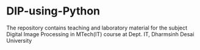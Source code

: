 # DIP-using-Python
The repository contains teaching and laboratory  material for the subject Digital Image Processing in MTech(IT) course at Dept. IT, Dharmsinh Desai University
